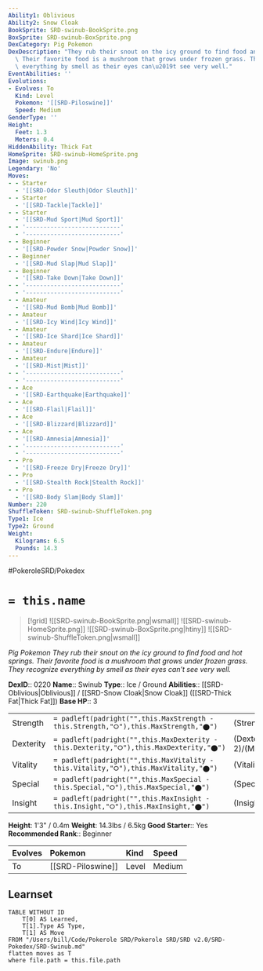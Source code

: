 ```yaml
---
Ability1: Oblivious
Ability2: Snow Cloak
BookSprite: SRD-swinub-BookSprite.png
BoxSprite: SRD-swinub-BoxSprite.png
DexCategory: Pig Pokemon
DexDescription: "They rub their snout on the icy ground to find food and hot springs.\
  \ Their favorite food is a mushroom that grows under frozen grass. They recognize\
  \ everything by smell as their eyes can\u2019t see very well."
EventAbilities: ''
Evolutions:
- Evolves: To
  Kind: Level
  Pokemon: '[[SRD-Piloswine]]'
  Speed: Medium
GenderType: ''
Height:
  Feet: 1.3
  Meters: 0.4
HiddenAbility: Thick Fat
HomeSprite: SRD-swinub-HomeSprite.png
Image: swinub.png
Legendary: 'No'
Moves:
- - Starter
  - '[[SRD-Odor Sleuth|Odor Sleuth]]'
- - Starter
  - '[[SRD-Tackle|Tackle]]'
- - Starter
  - '[[SRD-Mud Sport|Mud Sport]]'
- - '---------------------------'
  - '---------------------------'
- - Beginner
  - '[[SRD-Powder Snow|Powder Snow]]'
- - Beginner
  - '[[SRD-Mud Slap|Mud Slap]]'
- - Beginner
  - '[[SRD-Take Down|Take Down]]'
- - '---------------------------'
  - '---------------------------'
- - Amateur
  - '[[SRD-Mud Bomb|Mud Bomb]]'
- - Amateur
  - '[[SRD-Icy Wind|Icy Wind]]'
- - Amateur
  - '[[SRD-Ice Shard|Ice Shard]]'
- - Amateur
  - '[[SRD-Endure|Endure]]'
- - Amateur
  - '[[SRD-Mist|Mist]]'
- - '---------------------------'
  - '---------------------------'
- - Ace
  - '[[SRD-Earthquake|Earthquake]]'
- - Ace
  - '[[SRD-Flail|Flail]]'
- - Ace
  - '[[SRD-Blizzard|Blizzard]]'
- - Ace
  - '[[SRD-Amnesia|Amnesia]]'
- - '---------------------------'
  - '---------------------------'
- - Pro
  - '[[SRD-Freeze Dry|Freeze Dry]]'
- - Pro
  - '[[SRD-Stealth Rock|Stealth Rock]]'
- - Pro
  - '[[SRD-Body Slam|Body Slam]]'
Number: 220
ShuffleToken: SRD-swinub-ShuffleToken.png
Type1: Ice
Type2: Ground
Weight:
  Kilograms: 6.5
  Pounds: 14.3
---
```


#PokeroleSRD/Pokedex

# `= this.name`

> [!grid]
> ![[SRD-swinub-BookSprite.png|wsmall]]
> ![[SRD-swinub-HomeSprite.png]]
> ![[SRD-swinub-BoxSprite.png|htiny]]
> ![[SRD-swinub-ShuffleToken.png|wsmall]]


*Pig Pokemon*
*They rub their snout on the icy ground to find food and hot springs. Their favorite food is a mushroom that grows under frozen grass. They recognize everything by smell as their eyes can’t see very well.*

**DexID**:: 0220
**Name**:: Swinub
**Type**:: Ice / Ground
**Abilities**:: [[SRD-Oblivious|Oblivious]] / [[SRD-Snow Cloak|Snow Cloak]] ([[SRD-Thick Fat|Thick Fat]])
**Base HP**:: 3

|           |                                                                                        |                                          |
| --------- | -------------------------------------------------------------------------------------- | ---------------------------------------- |
| Strength  | `= padleft(padright("",this.MaxStrength - this.Strength,"⭘"),this.MaxStrength,"⬤")`    | (Strength::2)/(MaxStrength::4)   |
| Dexterity | `= padleft(padright("",this.MaxDexterity - this.Dexterity,"⭘"),this.MaxDexterity,"⬤")` | (Dexterity:: 2)/(MaxDexterity::4) |
| Vitality  | `= padleft(padright("",this.MaxVitality - this.Vitality,"⭘"),this.MaxVitality,"⬤")`    | (Vitality::1)/(MaxVitality::3)   |
| Special   | `= padleft(padright("",this.MaxSpecial - this.Special,"⭘"),this.MaxSpecial,"⬤")`       | (Special::1)/(MaxSpecial::3)     |
| Insight   | `= padleft(padright("",this.MaxInsight - this.Insight,"⭘"),this.MaxInsight,"⬤")`       | (Insight::1)/(MaxInsight::3)     |

**Height**: 1'3" / 0.4m
**Weight**: 14.3lbs / 6.5kg
**Good Starter**:: Yes
**Recommended Rank**:: Beginner

| Evolves   | Pokemon           | Kind   | Speed   |
|:----------|:------------------|:-------|:--------|
| To        | [[SRD-Piloswine]] | Level  | Medium  |

## Learnset

```dataview
TABLE WITHOUT ID
    T[0] AS Learned,
    T[1].Type AS Type,
    T[1] AS Move
FROM "/Users/bill/Code/Pokerole SRD/Pokerole SRD/SRD v2.0/SRD-Pokedex/SRD-Swinub.md"
flatten moves as T
where file.path = this.file.path
```
